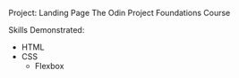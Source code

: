 Project: Landing Page
The Odin Project Foundations Course

Skills Demonstrated: <br>
- HTML
- CSS
     - Flexbox
